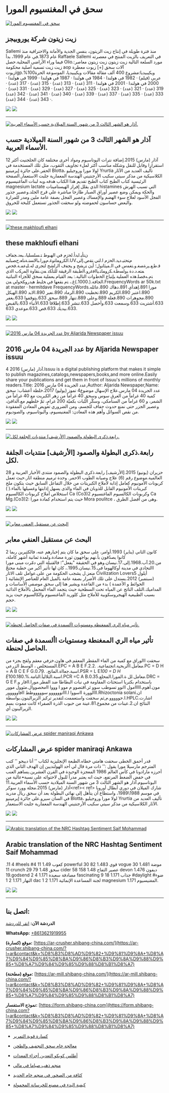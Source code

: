 # سحق في المغنسيوم المورا

<a href="https://swt.shibang-china.com/?l=ar&img&k=%D8%B3%D8%AD%D9%82+%D9%81%D9%8A+%D8%A7%D9%84%D9%85%D8%BA%D9%86%D8%B3%D9%8A%D9%88%D9%85+%D8%A7%D9%84%D9%85%D9%88%D8%B1%D8%A7" target="_blank">![سحق في المغنسيوم المورا](http://static.shibang-china.com/all-800x300/213.jpg)</a>

## زيت زيتون شركة يوروبيجز
Sallemi منذ فترة طويلة في إنتاج زيت الزيتون، بنفس الجدية والأمانة والاحترافية منذ عام 1873.في عام 1999، بدأ Raffaele Sallemi في التعريف بالزيت المنتج في معصرته فيما وراء الأراضي المحلية.حصل Olio.:مورد السلعة التالية زيت زيتون زيت زيتون معاصر زيت زيت تسمية أصلية محكومة aop آلات سحق [+] زيوت معطرة زيوتigp.ويكيبيديا:مشروع 400 ألف مقالة مقالات ويكيبيديا، الموسوعة الحرة100% عربي (فيلم) &middot; 1982 في هولندا &middot; 1984 في هولندا &middot; 1987 في هولندا &middot; 1999 في هولندا &middot; 2000 في هولندا &middot; 2001 في هولندا &middot; 311 (عدد) &middot; 313 (عدد) &middot; 315 (عدد) &middot; 317 (عدد) &middot; 319 (عدد) &middot; 321 (عدد) &middot; 323 (عدد) &middot; 325 (عدد) &middot; 327 (عدد) &middot; 329 (عدد) &middot; 331 (عدد) &middot; 333 (عدد) &middot; 335 (عدد) &middot; 337 (عدد) &middot; 339 (عدد) &middot; 340 (عدد) &middot; 341 (عدد) &middot; 342 (عدد) &middot; 343 (عدد) &middot; 344 (عدد).


<a href="https://whatsapp.shibangsoft.com/WhatsApp.php" target="_blank" title="WhatsApp">![](http://static.shibang-china.com/icon/whatsapp.png)</a> <a href="https://swt.shibang-china.com/?l=ar&icon&k=%D8%B3%D8%AD%D9%82+%D9%81%D9%8A+%D8%A7%D9%84%D9%85%D8%BA%D9%86%D8%B3%D9%8A%D9%88%D9%85+%D8%A7%D9%84%D9%85%D9%88%D8%B1%D8%A7" target="_blank">![](http://static.shibang-china.com/icon/chat-ar.png)</a>

---

<a href="https://swt.shibang-china.com/?l=ar&img&k=%D8%B3%D8%AD%D9%82+%D9%81%D9%8A+%D8%A7%D9%84%D9%85%D8%BA%D9%86%D8%B3%D9%8A%D9%88%D9%85+%D8%A7%D9%84%D9%85%D9%88%D8%B1%D8%A7" target="_blank">![آذار هو الشهر الثالث 3 من شهور السنة الميلادية حسب الأسماء العربية.](http://static.shibang-china.com/all-800x300/498.jpg)</a>

## آذار هو الشهر الثالث 3 من شهور السنة الميلادية حسب الأسماء العربية.
12 آذار (مارس) 2015.إضافة نترات البوتاسيوم ومواد أخرى مختلفة كان الجلجنيت أكثر استقرارا وقابل للنقل وشكله مناسب أكثر لملء تجاويف الثقوب، مثل تلك المستخدمة في الحفر.على جائزة إيرمينيو Blotta، لولا مورا وروجيليو Yrurtia تأليف العديد من الآثار الكلاسيكية من مذكر سيتي سكيب الأرجنتيني الهندسة المعمارية جلبت الاستعمار.الصفحة الرئيسية  كتاب الطبخ كتاب الطبخ تقديم هذا الكتاب هدفه.وبه لبنات الماغنيسيوم magnesium lactate الذي يقلل إفراز الهيستامينات histamines التي تسبب الهرش والحكة ويمكن وضع عصير أوراق الصبار طازجا مباشرة علي قرح الجلد.وعصير جذور الفجل الأسود لعلاج سوء الهضم والإمساك وعصير الفجل بصفة عامة ملين ومدر للمرارة والبعض حساسون لحموضته ولو سحقت الجذور تستعمل كلبخة للحروق.


<a href="https://whatsapp.shibangsoft.com/WhatsApp.php" target="_blank" title="WhatsApp">![](http://static.shibang-china.com/icon/whatsapp.png)</a> <a href="https://swt.shibang-china.com/?l=ar&icon&k=%D8%B3%D8%AD%D9%82+%D9%81%D9%8A+%D8%A7%D9%84%D9%85%D8%BA%D9%86%D8%B3%D9%8A%D9%88%D9%85+%D8%A7%D9%84%D9%85%D9%88%D8%B1%D8%A7" target="_blank">![](http://static.shibang-china.com/icon/chat-ar.png)</a>

---

<a href="https://swt.shibang-china.com/?l=ar&img&k=%D8%B3%D8%AD%D9%82+%D9%81%D9%8A+%D8%A7%D9%84%D9%85%D8%BA%D9%86%D8%B3%D9%8A%D9%88%D9%85+%D8%A7%D9%84%D9%85%D9%88%D8%B1%D8%A7" target="_blank">![these makhloufi elhani](http://static.shibang-china.com/all-800x300/720.jpg)</a>

## these makhloufi elhani
ﻥﺘﺃﻴ.ﺍﺒﺩﺃ.ﻟﺤﺯﻡ ﻓﻲ ﺍﻟﻬﺒﻭﻁ ﺘ.ﺴﻠﺴﻠﻴﺎ،.ﺒﻌﺩ.ﺠﻔﺎﻑ ﺍﻟﻜﺭﻭﻤﺎﺘﻭﻏ.ﻡﻭﺭﺍ.ﺒﺎﻻﺴﺘ.ﺔﻨﺎﻌ.ﺡﺼﺒﺎﺒﻤ.UV.ﻡﺘﺤﺘﻴ.ﺩﻴﺩ.ﺍﻟﺤﺯﻡ ﺍ.ﻟﺘﻲ ﺘﻘﺹ.ﺇﻟﻰ ﻗ.ﻁﻊ.ﻴﺭﺓﺼﻐ.ﻭ.ﺘﻐﻤﺱ ﻓﻲ ﺍﻟ.ﻤﻴﺜﺎﻨﻭل؛ ﺃﻴﻥ ﺘﺭﺸﺢ ﻭ ﻴﺠﻔﻑ ﺍﻟﺭﺍﺸﺢ ﻟﺘﺠﺭﻯ ﻟﻪ.ﻠﻴﻋﻤ.ﺔ.ﻓﺤﺹ ﻤﺘﻌ.ﺩ.ﺩﺓ ﺒﻭﺍﺴﻁﺔ.ﻜﺭﻭﻤﺎﺘ.ﻴﺎﺍﻓﻏﺭﻭ.ﺍﻟﻁﺒﻘﺔ ﺍﻟﺭﻗﻴﻘﺔ ﻟﻠﺘﺄﻜﺩ ﻤﻥ.ﻨﻘﺎﻭﺓ ﺍﻟﻤﺭﻜﺏ ﺍﻟﺫﻱ ﺘﻡ.ﻪﻓﺼﻠ.ﻫﺫﻩ ﺍﻟﻌﻤﻠﻴﺔ ﺒﺈﺘﺒﺎﻉ ﺍﻟﺨﻁﻭﺍﺕ ﺍﻟﺘﺎﻟﻴﺔ.: ﺒﻌﺩ ﺍﻟﻘﻴﺎﻡ ﺒﻌﻤﻠﻴﺔ ﺴﺤﻕ ﻟﻸﺠﺯﺍﺀ ﺍﻟﻨﺒﺎﺘﻴﺔ ﺍﻟﺠﺎﻓﺔ.(.1000.)ﻍ.، ﺘﻡ ﻨﻘﻌﻬﺎ ﻓﻲ ﺨﻠﻴﻁ ﻫﻴﺩﺭﻭﻜﺤﻭﻟﻲ ﻤﻥ.FrequencyWords ar 50k.txt at master · hermitdave FrequencyWords.مورا 891.إهدأي 891.دهاك 890.عائله 890.اعتبر 890.الكريم 890.تخطيت 890.الرماد 890.نعبر 890.الابد 890.الهيكل 890.مجوهرات 890.فعلة 889.وعلي 889.تنهار 889.سحق 633.يتوقفوا 633.يغفر 633.أشتريت 633.وسمعت 633.وأحصل 633.تنشر 633.إطلاقا 633.الأنباء 633.بالقبض 633.بيديك 633.قص 633.موعدي 633.


<a href="https://whatsapp.shibangsoft.com/WhatsApp.php" target="_blank" title="WhatsApp">![](http://static.shibang-china.com/icon/whatsapp.png)</a> <a href="https://swt.shibang-china.com/?l=ar&icon&k=%D8%B3%D8%AD%D9%82+%D9%81%D9%8A+%D8%A7%D9%84%D9%85%D8%BA%D9%86%D8%B3%D9%8A%D9%88%D9%85+%D8%A7%D9%84%D9%85%D9%88%D8%B1%D8%A7" target="_blank">![](http://static.shibang-china.com/icon/chat-ar.png)</a>

---

<a href="https://swt.shibang-china.com/?l=ar&img&k=%D8%B3%D8%AD%D9%82+%D9%81%D9%8A+%D8%A7%D9%84%D9%85%D8%BA%D9%86%D8%B3%D9%8A%D9%88%D9%85+%D8%A7%D9%84%D9%85%D9%88%D8%B1%D8%A7" target="_blank">![عدد الجريدة 04 مارس 2016 by Aljarida Newspaper issuu](http://static.shibang-china.com/all-800x300/1093.jpg)</a>

## عدد الجريدة 04 مارس 2016 by Aljarida Newspaper issuu
4 آذار (مارس) 2016.Issuu is a digital publishing platform that makes it simple to publish magazines,catalogs,newspapers,books,and more online.Easily share your publications and get them in front of Issuu&#39;s millions of monthly readers.Title: عدد الجريدة 04 مارس 2016,Author: Aljarida Newspaper,Name: عدد الجريدة 04 مارس.علاج الإسهال موضوع4 تموز (يوليو) 2017.خلطة أعشاب: سحق كمية 40 غراماً من العرق سوس وسحق 40 غراماً من زهر الكبريت مع 40 غراماً من الشمر، و 60 غراماً من السنامكي، وسكّر النّبات بكميّة 200 غرامٍ، ثمّ خلطهم مع.الدافئ، وعصير الجزر حتى نمنع حدوث جفاف للجسم، ومن الضروري تعويض المعادن المفقودة من نقص السوائل وأهم هذه المعادن: المغنيسيوم، والبوتاسيوم، والصوديوم.


<a href="https://whatsapp.shibangsoft.com/WhatsApp.php" target="_blank" title="WhatsApp">![](http://static.shibang-china.com/icon/whatsapp.png)</a> <a href="https://swt.shibang-china.com/?l=ar&icon&k=%D8%B3%D8%AD%D9%82+%D9%81%D9%8A+%D8%A7%D9%84%D9%85%D8%BA%D9%86%D8%B3%D9%8A%D9%88%D9%85+%D8%A7%D9%84%D9%85%D9%88%D8%B1%D8%A7" target="_blank">![](http://static.shibang-china.com/icon/chat-ar.png)</a>

---

<a href="https://swt.shibang-china.com/?l=ar&img&k=%D8%B3%D8%AD%D9%82+%D9%81%D9%8A+%D8%A7%D9%84%D9%85%D8%BA%D9%86%D8%B3%D9%8A%D9%88%D9%85+%D8%A7%D9%84%D9%85%D9%88%D8%B1%D8%A7" target="_blank">![رابعة.ذكرى البطولة والصمود [الأرشيف] منتديات الجلفة لكل.](http://static.shibang-china.com/all-800x300/1242.jpg)</a>

## رابعة.ذكرى البطولة والصمود [الأرشيف] منتديات الجلفة لكل.
28 حزيران (يونيو) 2015.[الأرشيف] رابعة.ذكرى البطولة والصمود منتدى الأخبار العربية و العالمية.موضوع رقم (6) علاج وصيانة الطوب الاحمر. وحدة ترميم منطقة اثار.حيث تعمل كربونات الأمونيوم كعامل إذابة لأملاح الكبريتات من خلال التفاعل السابق حيث يتكون ملح كبريتات الأمونيوم القابل للذوبان فى الماء والذى يسهل إذابتها وغسيلها بالماء.( ) استخلاص أملاح كربونات الكالسيوم Ca (Co3)2 وكربونات الكالسيوم الماغنسيوم Ca Mg.(Co3)2: حيث يتم استخدام كمادة مورا Mora poulitce ، وهى من أفضل الطرق.


<a href="https://whatsapp.shibangsoft.com/WhatsApp.php" target="_blank" title="WhatsApp">![](http://static.shibang-china.com/icon/whatsapp.png)</a> <a href="https://swt.shibang-china.com/?l=ar&icon&k=%D8%B3%D8%AD%D9%82+%D9%81%D9%8A+%D8%A7%D9%84%D9%85%D8%BA%D9%86%D8%B3%D9%8A%D9%88%D9%85+%D8%A7%D9%84%D9%85%D9%88%D8%B1%D8%A7" target="_blank">![](http://static.shibang-china.com/icon/chat-ar.png)</a>

---

<a href="https://swt.shibang-china.com/?l=ar&img&k=%D8%B3%D8%AD%D9%82+%D9%81%D9%8A+%D8%A7%D9%84%D9%85%D8%BA%D9%86%D8%B3%D9%8A%D9%88%D9%85+%D8%A7%D9%84%D9%85%D9%88%D8%B1%D8%A7" target="_blank">![البحث عن مستقبل العنفي معابر](http://static.shibang-china.com/all-800x300/1522.jpg)</a>

## البحث عن مستقبل العنفي معابر
2 كانون الثاني (يناير) 1993.أوامر، على سحق ما كان يتم إخبارهم عنه، فالكثيرين ربما كانوا يصدّقون بأ.نهم يواجهون ثورة مضادة.ولمدة ثمانية أشهر كاملة، من.20.آب.1968.إلى.17.نيسان.وهو في الحقيقة &quot;يفعل&quot;؛ فالقنبلة التي دمّرت مبنى مورا االتحادي في مدينة أوكالهوما في.15.نيسان.1995.، كان لها تأثير أكبر من خطبة محتجّ منعز.ل يشجب الحكومة من على.عوامل تلف الاثار Civilization Lovers5 أيلول (سبتمبر) 2012.يستدل على تلك الأضرار بصفة عامة بالميل العام للعناصر الإنشائية ( الحوائط و الأعمدة ) بدء من القاعدة ويشير هنا إلى سحق موصفى الأساسات و المداميك.التلف الناتج عن المياه تحت السطحية حيث يتجمد الماء المحمل بالأملاح الذائبة بسبب الطبيعية الهيجروسكوبية للأملاح مثل كلوريد الماغنسيوم والكالسيوم حيث يزيد حجم.


<a href="https://whatsapp.shibangsoft.com/WhatsApp.php" target="_blank" title="WhatsApp">![](http://static.shibang-china.com/icon/whatsapp.png)</a> <a href="https://swt.shibang-china.com/?l=ar&icon&k=%D8%B3%D8%AD%D9%82+%D9%81%D9%8A+%D8%A7%D9%84%D9%85%D8%BA%D9%86%D8%B3%D9%8A%D9%88%D9%85+%D8%A7%D9%84%D9%85%D9%88%D8%B1%D8%A7" target="_blank">![](http://static.shibang-china.com/icon/chat-ar.png)</a>

---

<a href="https://swt.shibang-china.com/?l=ar&img&k=%D8%B3%D8%AD%D9%82+%D9%81%D9%8A+%D8%A7%D9%84%D9%85%D8%BA%D9%86%D8%B3%D9%8A%D9%88%D9%85+%D8%A7%D9%84%D9%85%D9%88%D8%B1%D8%A7" target="_blank">![تأثير مياه الري الممغنطة ومستويات األسمدة في صفات الحاصل لحنطة.](http://static.shibang-china.com/all-800x300/1321.jpg)</a>

## تأثير مياه الري الممغنطة ومستويات األسمدة في صفات الحاصل لحنطة.
سحقت االوراق مع كمية من الماء المقطر المعقم.في هاون.خزفي معقم ولقح بجزء من المستخلص ، الوسط الزرعي.EPC = A B E F.2.2. .معامل.األربحية.اتجتماعية.PC = D H = A B C E F G.0.79. .اسبة.جعااة.الماتج.PSR = L E*100 = D H E*100.180.%.اسبة.التلاليأ.النامة.PCR =C A B.0.35.معامل.لل ة.المورا.المحلع.DRC = G E F.باستخدام بكتريا استحثاث المقاومة في نبات البطاطا ضد الفطر.مورا.اافار و مون.أهوم.ااااامول ااتوو تسوطب سوو ئر.اقتصوو م موو ا وووا اامحصووال.مثوول موور ااالوورة ااسووا ا.اااتوووووو سوووووطط اافاووووور.Rhizoctonia solani.ان ا.حووووو.م,ثم سحقت واستعممت.لتقدير تركيز الزيرالينون.بواسطة.HPLC.اشارت النتائج ان.2.عينات من مجموع.81.عينة من حبوب الذرة الصفراء كانت مموث بسم الزيرالينون أي.


<a href="https://whatsapp.shibangsoft.com/WhatsApp.php" target="_blank" title="WhatsApp">![](http://static.shibang-china.com/icon/whatsapp.png)</a> <a href="https://swt.shibang-china.com/?l=ar&icon&k=%D8%B3%D8%AD%D9%82+%D9%81%D9%8A+%D8%A7%D9%84%D9%85%D8%BA%D9%86%D8%B3%D9%8A%D9%88%D9%85+%D8%A7%D9%84%D9%85%D9%88%D8%B1%D8%A7" target="_blank">![](http://static.shibang-china.com/icon/chat-ar.png)</a>

---

<a href="https://swt.shibang-china.com/?l=ar&img&k=%D8%B3%D8%AD%D9%82+%D9%81%D9%8A+%D8%A7%D9%84%D9%85%D8%BA%D9%86%D8%B3%D9%8A%D9%88%D9%85+%D8%A7%D9%84%D9%85%D9%88%D8%B1%D8%A7" target="_blank">![عرض المشاركات spider maniraqi Ankawa](http://static.shibang-china.com/all-800x300/325.jpg)</a>

## عرض المشاركات spider maniraqi Ankawa
قدر أحمق الخطى سحقت هامتي خطاه.الطبعة الإنجليزية لكتاب &#39;&#39; أنا دييجو &#39;&#39; كتب المترجم مارسيلا مورا يقول :&#39;&#39; ذات مرة قال لي أحد الهولنديين إن الهدف الثاني الذي أحرزه مارادونا في كأس العالم 1986 المعجزة الوحيدة في القرن العشرين.يساهم العنب في خفض الضغط المرتفع، حيث انه يعتبر مدراً للبول لاحتوائه على نسبة•عالية من البوتاسيوم.آذار هو الشهر الثالث 3 من شهور السنة الميلادية حسب الأسماء العربية.11 آذار (مارس) 2015.مجلة وورد سوكر&lt;ref&gt;&lt; ref&gt; شارك الميلان في دوري أبطال أوروبا في موسم 1988\1989، واستطاع أن يتأهل إلى نهائي البطولة بعد أن سحق ريال مدريد في السان سيرو.على جائزة إيرمينيو Blotta، لولا مورا وروجيليو Yrurtia تأليف العديد من الآثار الكلاسيكية من مذكر سيتي سكيب الأرجنتيني الهندسة المعمارية جلبت الاستعمار.


<a href="https://whatsapp.shibangsoft.com/WhatsApp.php" target="_blank" title="WhatsApp">![](http://static.shibang-china.com/icon/whatsapp.png)</a> <a href="https://swt.shibang-china.com/?l=ar&icon&k=%D8%B3%D8%AD%D9%82+%D9%81%D9%8A+%D8%A7%D9%84%D9%85%D8%BA%D9%86%D8%B3%D9%8A%D9%88%D9%85+%D8%A7%D9%84%D9%85%D9%88%D8%B1%D8%A7" target="_blank">![](http://static.shibang-china.com/icon/chat-ar.png)</a>

---

<a href="https://swt.shibang-china.com/?l=ar&img&k=%D8%B3%D8%AD%D9%82+%D9%81%D9%8A+%D8%A7%D9%84%D9%85%D8%BA%D9%86%D8%B3%D9%8A%D9%88%D9%85+%D8%A7%D9%84%D9%85%D9%88%D8%B1%D8%A7" target="_blank">![Arabic translation of the NRC Hashtag Sentiment Saif Mohammad](http://static.shibang-china.com/all-800x300/270.jpg)</a>

## Arabic translation of the NRC Hashtag Sentiment Saif Mohammad
.11 4 #heels #كعوب 1.49 11 4 powerful قوي 1.483 82 30 vogue موضة 1.481 30 11 crunch سحق 1.48 79 29 cider عصير التفاح 1.48 158 58 devon ديفون 1.476 19.godsend مصادفة سعيدة 1.171 4 2 fascinating جذاب 1.171 18 9 #daylight #ضوء النهار 1.171 2 1 dac لجنة المساعدة الإنمائية 1.171 2 1 magnesium المغنيسيوم 1.171.

<a href="https://whatsapp.shibangsoft.com/WhatsApp.php" target="_blank" title="WhatsApp">![](http://static.shibang-china.com/icon/whatsapp.png)</a> <a href="https://swt.shibang-china.com/?l=ar&icon&k=%D8%B3%D8%AD%D9%82+%D9%81%D9%8A+%D8%A7%D9%84%D9%85%D8%BA%D9%86%D8%B3%D9%8A%D9%88%D9%85+%D8%A7%D9%84%D9%85%D9%88%D8%B1%D8%A7" target="_blank">![](http://static.shibang-china.com/icon/chat-ar.png)</a>

---
## اتصل بنا:

**الدردشة الآن:** [انقر للدردشة](https://swt.shibang-china.com?l=ar&contact&k=%D8%B3%D8%AD%D9%82+%D9%81%D9%8A+%D8%A7%D9%84%D9%85%D8%BA%D9%86%D8%B3%D9%8A%D9%88%D9%85+%D8%A7%D9%84%D9%85%D9%88%D8%B1%D8%A7)

**WhatsApp:**  [+8613621919955](https://whatsapp.shibangsoft.com/WhatsApp.php)

**موقع (كسارة):** [https://ar-crusher.shibang-china.com/](https://ar-crusher.shibang-china.com/?l=ar&contact&k=%D8%B3%D8%AD%D9%82+%D9%81%D9%8A+%D8%A7%D9%84%D9%85%D8%BA%D9%86%D8%B3%D9%8A%D9%88%D9%85+%D8%A7%D9%84%D9%85%D9%88%D8%B1%D8%A7)

**موقع (مطحنة):** [https://ar-mill.shibang-china.com/](https://ar-mill.shibang-china.com/?l=ar&contact&k=%D8%B3%D8%AD%D9%82+%D9%81%D9%8A+%D8%A7%D9%84%D9%85%D8%BA%D9%86%D8%B3%D9%8A%D9%88%D9%85+%D8%A7%D9%84%D9%85%D9%88%D8%B1%D8%A7)

**نموذج الاستفسار:** [https://form.shibang-china.com](https://form.shibang-china.com?l=ar&contact&k=%D8%B3%D8%AD%D9%82+%D9%81%D9%8A+%D8%A7%D9%84%D9%85%D8%BA%D9%86%D8%B3%D9%8A%D9%88%D9%85+%D8%A7%D9%84%D9%85%D9%88%D8%B1%D8%A7)

* [كسارة قوية التمرير](../26/%D9%83%D8%B3%D8%A7%D8%B1%D8%A9%20%D9%82%D9%88%D9%8A%D8%A9%20%D8%A7%D9%84%D8%AA%D9%85%D8%B1%D9%8A%D8%B1.md)

* [معالجة خام سحق التجفيف والطحن](../29/%D9%85%D8%B9%D8%A7%D9%84%D8%AC%D8%A9%20%D8%AE%D8%A7%D9%85%20%D8%B3%D8%AD%D9%82%20%D8%A7%D9%84%D8%AA%D8%AC%D9%81%D9%8A%D9%81%20%D9%88%D8%A7%D9%84%D8%B7%D8%AD%D9%86.md)

* [أطلس كوبكو التعدين أجزاء المعدات](../29/%D8%A3%D8%B7%D9%84%D8%B3%20%D9%83%D9%88%D8%A8%D9%83%D9%88%20%D8%A7%D9%84%D8%AA%D8%B9%D8%AF%D9%8A%D9%86%20%D8%A3%D8%AC%D8%B2%D8%A7%D8%A1%20%D8%A7%D9%84%D9%85%D8%B9%D8%AF%D8%A7%D8%AA.md)

* [منجم ذهب صياما في مالي](../26/%D9%85%D9%86%D8%AC%D9%85%20%D8%B0%D9%87%D8%A8%20%D8%B5%D9%8A%D8%A7%D9%85%D8%A7%20%D9%81%D9%8A%20%D9%85%D8%A7%D9%84%D9%8A.md)

* [كثافة من الصخور في منجم خام الحديد](../27/%D9%83%D8%AB%D8%A7%D9%81%D8%A9%20%D9%85%D9%86%20%D8%A7%D9%84%D8%B5%D8%AE%D9%88%D8%B1%20%D9%81%D9%8A%20%D9%85%D9%86%D8%AC%D9%85%20%D8%AE%D8%A7%D9%85%20%D8%A7%D9%84%D8%AD%D8%AF%D9%8A%D8%AF.md)

* [كيفية البدء في مصنع للخرسانة المحمولة](../26/%D9%83%D9%8A%D9%81%D9%8A%D8%A9%20%D8%A7%D9%84%D8%A8%D8%AF%D8%A1%20%D9%81%D9%8A%20%D9%85%D8%B5%D9%86%D8%B9%20%D9%84%D9%84%D8%AE%D8%B1%D8%B3%D8%A7%D9%86%D8%A9%20%D8%A7%D9%84%D9%85%D8%AD%D9%85%D9%88%D9%84%D8%A9.md)